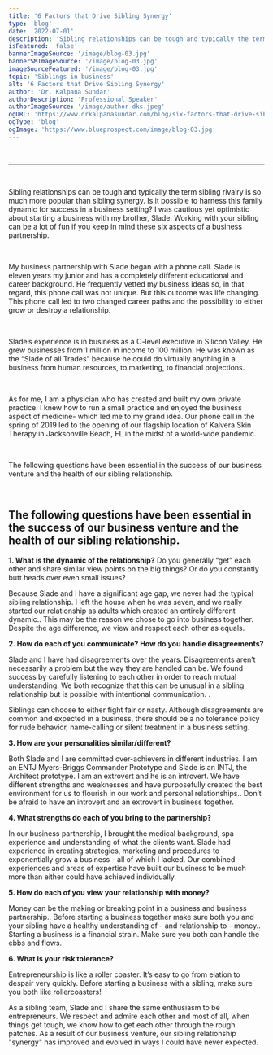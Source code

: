 ```yaml
---
title: '6 Factors that Drive Sibling Synergy'
type: 'blog'
date: '2022-07-01'
description: 'Sibling relationships can be tough and typically the term sibling rivalry is so much more popular than sibling synergy.'
isFeatured: 'false'
bannerImageSource: '/image/blog-03.jpg'
bannerSMImageSource: '/image/blog-03.jpg'
imageSourceFeatured: '/image/blog-03.jpg'
topic: 'Siblings in business'
alt: '6 Factors that Drive Sibling Synergy'
author: 'Dr. Kalpana Sundar'
authorDescription: 'Professional Speaker'
authorImageSource: '/image/author-dks.jpeg'
ogURL: 'https://www.drkalpanasundar.com/blog/six-factors-that-drive-sibling-synergy'
ogType: 'blog'
ogImage: 'https://www.blueprospect.com/image/blog-03.jpg'
---
```

<br>

---
<br>

Sibling relationships can be tough and typically the term sibling rivalry is so much more popular than sibling synergy. Is it possible to harness this family dynamic for success in a business setting? I was cautious yet optimistic  about starting a business with my brother, Slade. Working with your sibling can be a lot of fun if you keep in mind these six aspects of a business partnership.

<br>

My business partnership with Slade began with a phone call. Slade is eleven years my junior and has a completely different educational and career background. He frequently vetted my business ideas so, in that regard, this phone call was not unique. But this outcome was life changing. This phone call led to two changed career paths and the possibility to either grow or destroy a relationship.

<br>

Slade’s experience is in business as a C-level executive in Silicon Valley. He grew businesses from 1 million in income to 100 million. He was known as the “Slade of all Trades” because he could do virtually anything in a business from human resources, to marketing, to  financial projections.

<br>

As for me, I am a physician who has created and built my  own private practice. I knew how to run a small practice and  enjoyed the business aspect of medicine- which led me to my grand idea. Our phone call in the spring of 2019 led to the opening of our flagship location of Kalvera Skin Therapy in Jacksonville Beach, FL in the midst of a world-wide  pandemic.

<br>

The following questions have been essential in the success of our business venture and the health of our sibling relationship.

<br>

## The following questions have been essential in the success of our business venture and the health of our sibling relationship.



**1.  What is the dynamic of the relationship?**
Do you generally “get” each other and share similar view points on the big things? Or do you constantly butt heads over even small issues?

Because Slade and I have a significant age gap, we never had the typical sibling relationship. I left the house when he was seven, and we really started our relationship as adults which created an entirely different dynamic.. This may be the reason we chose to go into business together. Despite the age difference, we view and respect each other as equals.


**2.  How do each of you communicate? How do you handle disagreements?**

Slade and I have had disagreements over the years. Disagreements aren’t necessarily a problem but the  way they are handled can be. We found success by carefully listening to each other in order to reach  mutual understanding. We both recognize that this can be  unusual in a sibling relationship but is possible with intentional communication. .

Siblings can choose to either fight fair or nasty. Although disagreements are common and expected in a business, there should be a no tolerance policy for rude behavior, name-calling or silent treatment in a business setting.


**3. How are your personalities similar/different?**

Both Slade and I are committed over-achievers in different industries. I am an ENTJ Myers-Briggs Commander Prototype and Slade is an INTJ, the Architect prototype. I am an extrovert and he is an introvert. We have different strengths and weaknesses and have purposefully created the best environment for us to flourish in our work and personal relationships.. Don’t be afraid to have  an introvert and an extrovert in business together.


**4. What strengths do each of you bring to the partnership?**

In our business partnership, I brought  the medical background, spa experience and understanding of what the clients want. Slade had experience in creating strategies, marketing and procedures to exponentially grow a business - all of which I lacked.   Our combined experiences and areas of expertise have built our business to be much more than either could have achieved individually.


**5. How do each of you view your relationship with money?**

Money can be the making or breaking point in a business and business partnership.. Before starting a business together make sure both you and your sibling have a healthy understanding of -  and relationship to -  money.. Starting a business is a financial strain. Make sure you both can handle the ebbs and flows.

**6. What is your risk tolerance?**

Entrepreneurship is like a roller coaster. It’s easy to go from elation  to despair very quickly. Before starting a business with a sibling, make sure you both like rollercoasters!

As a sibling team, Slade and I share the same enthusiasm to be entrepreneurs. We respect and admire each other and most of all, when things get tough, we know how to get each other through the rough patches.  As a result of our business venture, our sibling relationship "synergy" has improved and evolved in ways I could have never expected.






